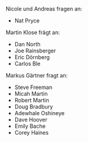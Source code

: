 Nicole und Andreas fragen an:

* Nat Pryce

Martin Klose frägt an:

* Dan North
* Joe Rainsberger
* Eric Dörnberg
* Carlos Ble

Markus Gärtner fragt an:

* Steve Freeman
* Micah Martin
* Robert Martin
* Doug Bradbury
* Adewhale Oshineye
* Dave Hoover
* Emily Bache
* Corey Haines
